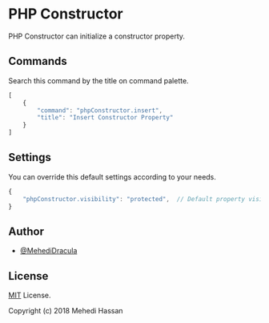 # PHP Constructor

PHP Constructor can initialize a constructor property.

## Commands

Search this command by the title on command palette.

```javaScript
[
    {
        "command": "phpConstructor.insert",
        "title": "Insert Constructor Property"
    }
]
```

## Settings

You can override this default settings according to your needs.

```javascript
{
    "phpConstructor.visibility": "protected",  // Default property visibility modifier
}
```

## Author

- [@MehediDracula](https://twitter.com/MehediDracula)

## License

[MIT](LICENSE) License.

Copyright (c) 2018 Mehedi Hassan
